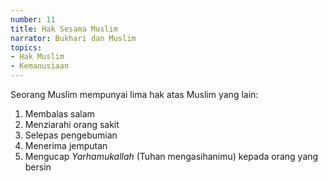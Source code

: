 ```yaml
---
number: 11
title: Hak Sesama Muslim
narrator: Bukhari dan Muslim
topics:
- Hak Muslim
- Kemanusiaan
---
```


Seorang Muslim mempunyai lima hak atas Muslim yang lain:
1. Membalas salam
2. Menziarahi orang sakit
3. Selepas pengebumian
4. Menerima jemputan
5. Mengucap *Yarhamukallah* (Tuhan mengasihanimu) kepada orang yang bersin
